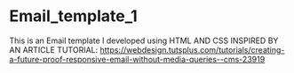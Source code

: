 # Email_template_1
This is an Email template I developed using HTML AND CSS INSPIRED BY AN ARTICLE TUTORIAL: https://webdesign.tutsplus.com/tutorials/creating-a-future-proof-responsive-email-without-media-queries--cms-23919
